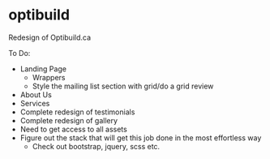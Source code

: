 # optibuild
Redesign of Optibuild.ca

To Do:
- Landing Page
    - Wrappers
    - Style the mailing list section with grid/do a grid review
- About Us
- Services
- Complete redesign of testimonials
- Complete redesign of gallery 
- Need to get access to all assets 
- Figure out the stack that will get this job done in the most effortless way
    - Check out bootstrap, jquery, scss etc.